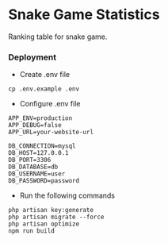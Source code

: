 # Snake Game Statistics

Ranking table for snake game.

### Deployment

- Create .env file
```shell
cp .env.example .env
```

- Configure .env file
```
APP_ENV=production
APP_DEBUG=false
APP_URL=your-website-url

DB_CONNECTION=mysql
DB_HOST=127.0.0.1
DB_PORT=3306
DB_DATABASE=db
DB_USERNAME=user
DB_PASSWORD=password
```

- Run the following commands
```shell
php artisan key:generate
php artisan migrate --force
php artisan optimize
npm run build
```
